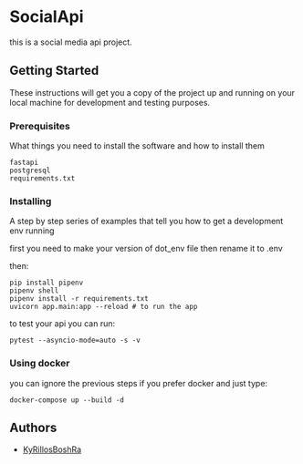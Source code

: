 # SocialApi

this is a social media api project.

## Getting Started

These instructions will get you a copy of the project up and running on your local machine for development and testing purposes.

### Prerequisites

What things you need to install the software and how to install them

```
fastapi
postgresql
requirements.txt
```

### Installing

A step by step series of examples that tell you how to get a development env running

first you need to make your version of dot_env file then rename it to .env

then:

```
pip install pipenv
pipenv shell
pipenv install -r requirements.txt
uvicorn app.main:app --reload # to run the app
```
to test your api you can run:

```
pytest --asyncio-mode=auto -s -v
```

### Using docker

you can ignore the previous steps if you prefer docker and just type:
```
docker-compose up --build -d
```
## Authors

* [KyRillosBoshRa](https://github.com/KyRillosBoshRa)
